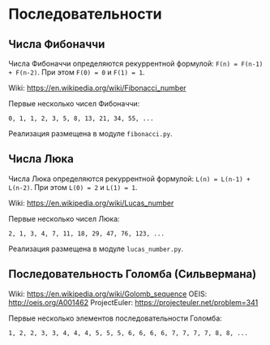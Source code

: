 # Последовательности

## Числа Фибоначчи

Числа Фибоначчи определяются рекуррентной формулой: ```F(n) = F(n-1) + F(n-2)```.
При этом ```F(0) = 0``` и ```F(1) = 1```.

Wiki: https://en.wikipedia.org/wiki/Fibonacci_number

Первые несколько чисел Фибоначчи:

```0, 1, 1, 2, 3, 5, 8, 13, 21, 34, 55, ...```

Реализация размещена в модуле ```fibonacci.py```.

## Числа Люка

Числа Люка определяются рекуррентной формулой: ```L(n) = L(n-1) + L(n-2)```.
При этом ```L(0) = 2``` и ```L(1) = 1```.

Wiki: https://en.wikipedia.org/wiki/Lucas_number

Первые несколько чисел Люка:

```2, 1, 3, 4, 7, 11, 18, 29, 47, 76, 123, ...```

Реализация размещена в модуле ```lucas_number.py```.

## Последовательность Голомба (Сильвермана)

Wiki: https://en.wikipedia.org/wiki/Golomb_sequence
OEIS: http://oeis.org/A001462
ProjectEuler: https://projecteuler.net/problem=341

Первые несколько элементов последовательности Голомба:

```1, 2, 2, 3, 3, 4, 4, 4, 5, 5, 5, 6, 6, 6, 6, 7, 7, 7, 7, 8, 8, ...```
